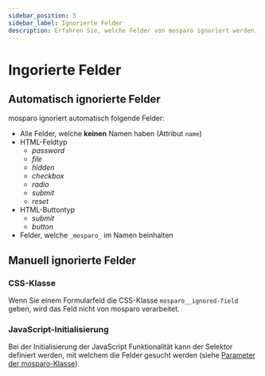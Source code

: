```yaml
---
sidebar_position: 3
sidebar_label: Ignorierte Felder
description: Erfahren Sie, welche Felder von mosparo ignoriert werden.
---
```


# Ingorierte Felder

## Automatisch ignorierte Felder

mosparo ignoriert automatisch folgende Felder:

- Alle Felder, welche **keinen** Namen haben (Attribut `name`)
- HTML-Feldtyp
  - _password_
  - _file_
  - _hidden_
  - _checkbox_
  - _radio_
  - _submit_
  - _reset_
- HTML-Buttontyp
  - _submit_ 
  - _button_
- Felder, welche `_mosparo_` im Namen beinhalten


## Manuell ignorierte Felder

### CSS-Klasse

Wenn Sie einem Formularfeld die CSS-Klasse `mosparo__ignored-field` geben, wird das Feld nicht von mosparo verarbeitet.

### JavaScript-Initialisierung

Bei der Initialisierung der JavaScript Funktionalität kann der Selektor definiert werden, mit welchem die Felder gesucht werden (siehe [Parameter der mosparo-Klasse](custom/#parameter-der-mosparo-klasse)).